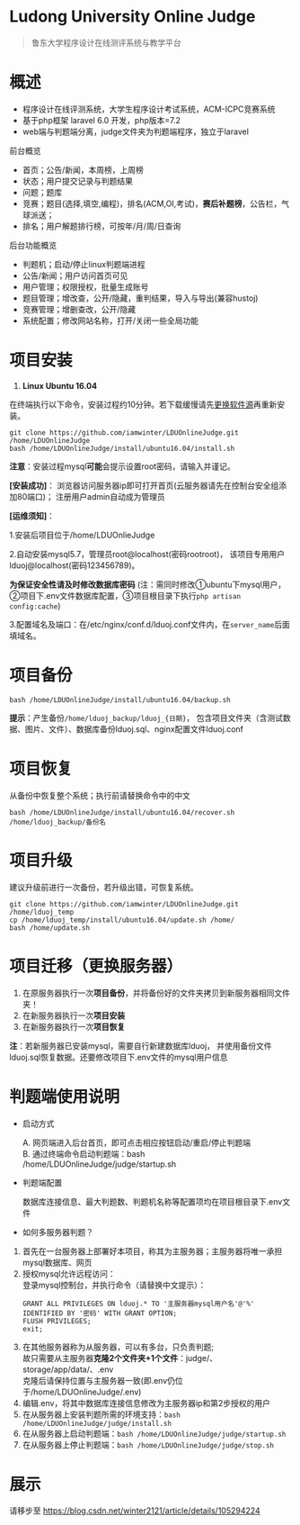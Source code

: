Ludong University Online Judge
===
  > 鲁东大学程序设计在线测评系统与教学平台


# 概述

  - 程序设计在线评测系统，大学生程序设计考试系统，ACM-ICPC竞赛系统
  - 基于php框架 laravel 6.0 开发，php版本=7.2
  - web端与判题端分离，judge文件夹为判题端程序，独立于laravel
  
  前台概览
  
  + 首页；公告/新闻，本周榜，上周榜
  + 状态；用户提交记录与判题结果
  + 问题；题库
  + 竞赛；题目(选择,填空,编程)，排名(ACM,OI,考试)，**赛后补题榜**，公告栏，气球派送；
  + 排名；用户解题排行榜，可按年/月/周/日查询
  
  后台功能概览

  + 判题机；启动/停止linux判题端进程
  + 公告/新闻；用户访问首页可见
  + 用户管理；权限授权，批量生成账号
  + 题目管理；增改查，公开/隐藏，重判结果，导入与导出(兼容hustoj)
  + 竞赛管理；增删查改，公开/隐藏
  + 系统配置；修改网站名称，打开/关闭一些全局功能

# 项目安装
  
  1. **Linux Ubuntu 16.04**
   
  在终端执行以下命令，安装过程约10分钟。若下载缓慢请先[更换软件源](https://blog.csdn.net/winter2121/article/details/103335319)再重新安装。
  ```
  git clone https://github.com/iamwinter/LDUOnlineJudge.git /home/LDUOnlineJudge
  bash /home/LDUOnlineJudge/install/ubuntu16.04/install.sh
  ```
  **注意**：安装过程mysql**可能**会提示设置root密码，请输入并谨记。
  
  **[安装成功]**：
  浏览器访问服务器ip即可打开首页(云服务器请先在控制台安全组添加80端口)；
  注册用户admin自动成为管理员
  
  **[运维须知]**： 
  
  1.安装后项目位于/home/LDUOnlieJudge
  
  2.自动安装mysql5.7，管理员root@localhost(密码rootroot)，
  该项目专用用户lduoj@localhost(密码123456789)。
  
  **为保证安全性请及时修改数据库密码**
  (注：需同时修改①ubuntu下mysql用户，②项目下.env文件数据库配置，③项目根目录下执行`php artisan config:cache`)
  
  3.配置域名及端口：在/etc/nginx/conf.d/lduoj.conf文件内，在`server_name`后面填域名。

# 项目备份
  ```
  bash /home/LDUOnlineJudge/install/ubuntu16.04/backup.sh
  ```
  **提示**：产生备份`/home/lduoj_backup/lduoj_{日期}`，
  包含项目文件夹（含测试数据、图片、文件）、数据库备份lduoj.sql、nginx配置文件lduoj.conf

# 项目恢复
  从备份中恢复整个系统；执行前请替换命令中的中文
  ```
  bash /home/LDUOnlineJudge/install/ubuntu16.04/recover.sh  /home/lduoj_backup/备份名
  ```

# 项目升级

  建议升级前进行一次备份，若升级出错，可恢复系统。
  ```
  git clone https://github.com/iamwinter/LDUOnlineJudge.git /home/lduoj_temp
  cp /home/lduoj_temp/install/ubuntu16.04/update.sh /home/
  bash /home/update.sh
  ```
# 项目迁移（更换服务器）
  1. 在原服务器执行一次**项目备份**，并将备份好的文件夹拷贝到新服务器相同文件夹！  
  2. 在新服务器执行一次**项目安装**  
  3. 在新服务器执行一次**项目恢复**  
  
  **注**：若新服务器已安装mysql，需要自行新建数据库lduoj，
  并使用备份文件lduoj.sql恢复数据。还要修改项目下.env文件的mysql用户信息

# 判题端使用说明
  
  + 启动方式
  
    A. 网页端进入后台首页，即可点击相应按钮启动/重启/停止判题端  
    B. 通过终端命令启动判题端：bash /home/LDUOnlineJudge/judge/startup.sh

  + 判题端配置
  
    数据库连接信息、最大判题数、判题机名称等配置项均在项目根目录下.env文件
  
  + 如何多服务器判题？
  
   1. 首先在一台服务器上部署好本项目，称其为主服务器；主服务器将唯一承担mysql数据库、网页  
   2. 授权mysql允许远程访问：  
      登录mysql控制台，并执行命令（请替换中文提示）：
      ```
      GRANT ALL PRIVILEGES ON lduoj.* TO '主服务器mysql用户名'@'%' IDENTIFIED BY '密码' WITH GRANT OPTION;
      FLUSH PRIVILEGES;
      exit;
      ```
   3. 在其他服务器称为从服务器，可以有多台，只负责判题;  
      故只需要从主服务器**克隆2个文件夹+1个文件**：judge/、storage/app/data/、.env  
      克隆后请保持位置与主服务器一致(即.env仍位于/home/LDUOnlineJudge/.env)  
   4. 编辑.env，将其中数据库连接信息修改为主服务器ip和第2步授权的用户  
   5. 在从服务器上安装判题所需的环境支持：`bash /home/LDUOnlineJudge/judge/install.sh`  
   6. 在从服务器上启动判题端：`bash /home/LDUOnlineJudge/judge/startup.sh`  
   7. 在从服务器上停止判题端：`bash /home/LDUOnlineJudge/judge/stop.sh`


# 展示
   请移步至 https://blog.csdn.net/winter2121/article/details/105294224

